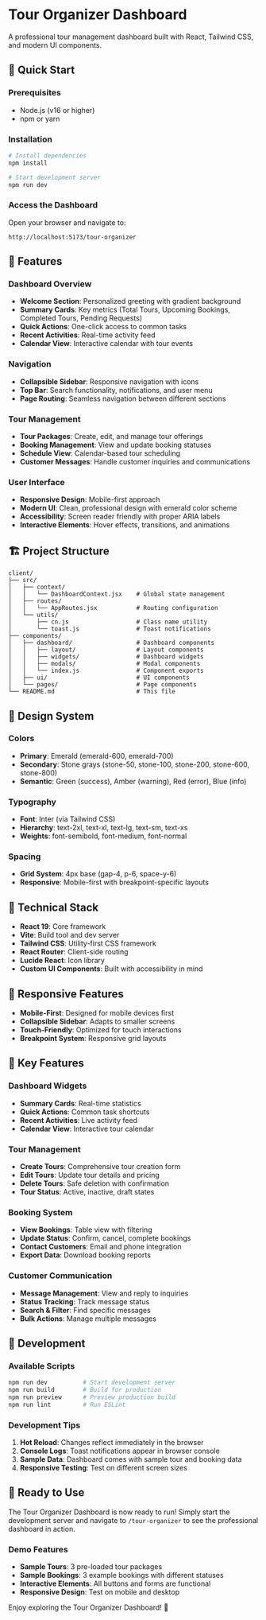 # Tour Organizer Dashboard

A professional tour management dashboard built with React, Tailwind CSS, and modern UI components.

## 🚀 Quick Start

### Prerequisites
- Node.js (v16 or higher)
- npm or yarn

### Installation
```bash
# Install dependencies
npm install

# Start development server
npm run dev
```

### Access the Dashboard
Open your browser and navigate to:
```
http://localhost:5173/tour-organizer
```

## 🎯 Features

### Dashboard Overview
- **Welcome Section**: Personalized greeting with gradient background
- **Summary Cards**: Key metrics (Total Tours, Upcoming Bookings, Completed Tours, Pending Requests)
- **Quick Actions**: One-click access to common tasks
- **Recent Activities**: Real-time activity feed
- **Calendar View**: Interactive calendar with tour events

### Navigation
- **Collapsible Sidebar**: Responsive navigation with icons
- **Top Bar**: Search functionality, notifications, and user menu
- **Page Routing**: Seamless navigation between different sections

### Tour Management
- **Tour Packages**: Create, edit, and manage tour offerings
- **Booking Management**: View and update booking statuses
- **Schedule View**: Calendar-based tour scheduling
- **Customer Messages**: Handle customer inquiries and communications

### User Interface
- **Responsive Design**: Mobile-first approach
- **Modern UI**: Clean, professional design with emerald color scheme
- **Accessibility**: Screen reader friendly with proper ARIA labels
- **Interactive Elements**: Hover effects, transitions, and animations

## 🏗️ Project Structure

```
client/
├── src/
│   ├── context/
│   │   └── DashboardContext.jsx    # Global state management
│   ├── routes/
│   │   └── AppRoutes.jsx           # Routing configuration
│   └── utils/
│       ├── cn.js                   # Class name utility
│       └── toast.js                # Toast notifications
├── components/
│   ├── dashboard/                  # Dashboard components
│   │   ├── layout/                 # Layout components
│   │   ├── widgets/                # Dashboard widgets
│   │   ├── modals/                 # Modal components
│   │   └── index.js                # Component exports
│   ├── ui/                         # UI components
│   └── pages/                      # Page components
└── README.md                       # This file
```

## 🎨 Design System

### Colors
- **Primary**: Emerald (emerald-600, emerald-700)
- **Secondary**: Stone grays (stone-50, stone-100, stone-200, stone-600, stone-800)
- **Semantic**: Green (success), Amber (warning), Red (error), Blue (info)

### Typography
- **Font**: Inter (via Tailwind CSS)
- **Hierarchy**: text-2xl, text-xl, text-lg, text-sm, text-xs
- **Weights**: font-semibold, font-medium, font-normal

### Spacing
- **Grid System**: 4px base (gap-4, p-6, space-y-6)
- **Responsive**: Mobile-first with breakpoint-specific layouts

## 🔧 Technical Stack

- **React 19**: Core framework
- **Vite**: Build tool and dev server
- **Tailwind CSS**: Utility-first CSS framework
- **React Router**: Client-side routing
- **Lucide React**: Icon library
- **Custom UI Components**: Built with accessibility in mind

## 📱 Responsive Features

- **Mobile-First**: Designed for mobile devices first
- **Collapsible Sidebar**: Adapts to smaller screens
- **Touch-Friendly**: Optimized for touch interactions
- **Breakpoint System**: Responsive grid layouts

## 🎯 Key Features

### Dashboard Widgets
- **Summary Cards**: Real-time statistics
- **Quick Actions**: Common task shortcuts
- **Recent Activities**: Live activity feed
- **Calendar View**: Interactive tour calendar

### Tour Management
- **Create Tours**: Comprehensive tour creation form
- **Edit Tours**: Update tour details and pricing
- **Delete Tours**: Safe deletion with confirmation
- **Tour Status**: Active, inactive, draft states

### Booking System
- **View Bookings**: Table view with filtering
- **Update Status**: Confirm, cancel, complete bookings
- **Contact Customers**: Email and phone integration
- **Export Data**: Download booking reports

### Customer Communication
- **Message Management**: View and reply to inquiries
- **Status Tracking**: Track message status
- **Search & Filter**: Find specific messages
- **Bulk Actions**: Manage multiple messages

## 🚀 Development

### Available Scripts
```bash
npm run dev          # Start development server
npm run build        # Build for production
npm run preview      # Preview production build
npm run lint         # Run ESLint
```

### Development Tips
1. **Hot Reload**: Changes reflect immediately in the browser
2. **Console Logs**: Toast notifications appear in browser console
3. **Sample Data**: Dashboard comes with sample tour and booking data
4. **Responsive Testing**: Test on different screen sizes

## 🎉 Ready to Use

The Tour Organizer Dashboard is now ready to run! Simply start the development server and navigate to `/tour-organizer` to see the professional dashboard in action.

### Demo Features
- **Sample Tours**: 3 pre-loaded tour packages
- **Sample Bookings**: 3 example bookings with different statuses
- **Interactive Elements**: All buttons and forms are functional
- **Responsive Design**: Test on mobile and desktop

Enjoy exploring the Tour Organizer Dashboard! 🎯
